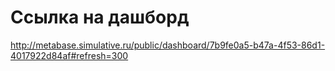 # Ссылка на дашборд

http://metabase.simulative.ru/public/dashboard/7b9fe0a5-b47a-4f53-86d1-4017922d84af#refresh=300